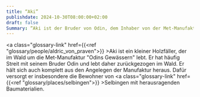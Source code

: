 ```yaml
---
title: “Aki”
publishdate: 2024-10-30T08:00:00+02:00
draft: false
Summary: “Aki ist der Bruder von Odin, dem Inhaber von der Met-Manufaktur "Odins Gewässern".”
---
```

<a class="glossary-link" href={{<ref "glossary/people/aldric_von_praven">}} >Aki</a> ist ein kleiner Holzfäller, der im Wald um die Met-Manufaktur "Odins Gewässern" lebt. Er hat häufig Streit mit seinem Bruder Odin und lebt daher zurückgezogen im Wald. Er hält sich auch komplett aus den Angelegen der Manufaktur heraus. Dafür versorgt er insbesondere die Bewohner von <a class="glossary-link" href={{<ref "glossary/places/selbingen">}} >Selbingen</a> mit herausragenden Baumaterialien.
